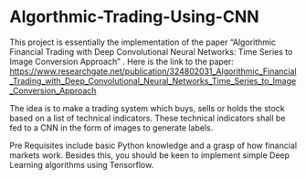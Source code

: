 # Algorthmic-Trading-Using-CNN
This project is essentially the implementation of the paper “Algorithmic Financial Trading with Deep Convolutional Neural Networks: Time Series to Image Conversion Approach” .
Here is the link to the paper: https://www.researchgate.net/publication/324802031_Algorithmic_Financial_Trading_with_Deep_Convolutional_Neural_Networks_Time_Series_to_Image_Conversion_Approach

The idea is to make a trading system which buys, sells or holds the stock based on a list of technical indicators. These technical indicators shall be fed to a CNN in the form of images to generate labels.

Pre Requisites include basic Python knowledge and a grasp of how financial markets work. Besides this, you should be keen to implement simple Deep Learning algorithms using Tensorflow.
